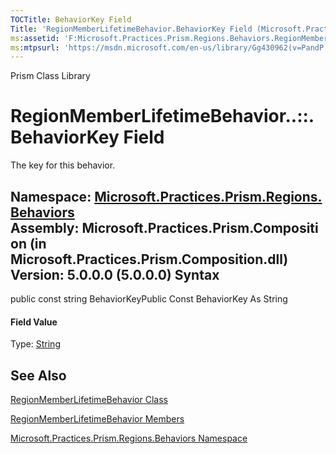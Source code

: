 ```yaml
---
TOCTitle: BehaviorKey Field
Title: 'RegionMemberLifetimeBehavior.BehaviorKey Field (Microsoft.Practices.Prism.Regions.Behaviors)'
ms:assetid: 'F:Microsoft.Practices.Prism.Regions.Behaviors.RegionMemberLifetimeBehavior.BehaviorKey'
ms:mtpsurl: 'https://msdn.microsoft.com/en-us/library/Gg430962(v=PandP.50)'
---
```


Prism Class Library

RegionMemberLifetimeBehavior..::.BehaviorKey Field
==================================================

The key for this behavior.

**Namespace:** [Microsoft.Practices.Prism.Regions.Behaviors](https://msdn.microsoft.com/n:microsoft.practices.prism.regions.behaviors)
**Assembly:** Microsoft.Practices.Prism.Composition (in Microsoft.Practices.Prism.Composition.dll) Version: 5.0.0.0 (5.0.0.0)
Syntax
------

<span id="syntaxToggle"></span>public const string BehaviorKeyPublic Const BehaviorKey As String
#### Field Value

Type: [String](http://msdn2.microsoft.com/en-us/library/s1wwdcbf)

See Also
--------

<span id="seeAlsoToggle"></span>
[RegionMemberLifetimeBehavior Class](https://msdn.microsoft.com/t:microsoft.practices.prism.regions.behaviors.regionmemberlifetimebehavior)

[RegionMemberLifetimeBehavior Members](https://msdn.microsoft.com/allmembers.t:microsoft.practices.prism.regions.behaviors.regionmemberlifetimebehavior)

[Microsoft.Practices.Prism.Regions.Behaviors Namespace](https://msdn.microsoft.com/n:microsoft.practices.prism.regions.behaviors)
